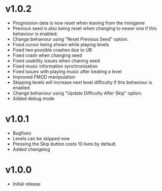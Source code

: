 # v1.0.2
 * Progression data is now reset when leaving from the minigame
  * Previous seed is also being reset when changing to newer one if this behaviour is enabled.
  * Change behaviour using "Reset Previous Seed" option.
 * Fixed cursor being shown while playing levels
 * Fixed two possible crashes due to UB
 * Fixed crash when changing seed
 * Fixed usability issues when chaning seed
 * Fixed music information synchronization
 * Fixed issues with playing music after beating a level
 * Improved FMOD manipulation
 * Skipping levels will increase next level difficulty if this behaviour is enabled
  * Change behaviour using "Update Difficulty After Skip" option.
 * Added debug mode
# v1.0.1
 * Bugfixes
 * Levels can be skipped now
  * Pressing the Skip button costs 10 lives by default.
 * Added changelog
# v1.0.0
 * Initial release
